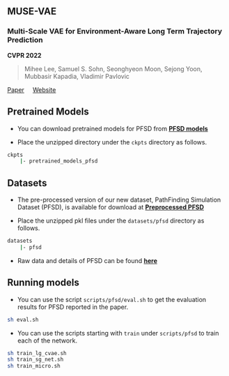 ## MUSE-VAE

### Multi-Scale VAE for Environment-Aware Long Term Trajectory Prediction
**CVPR 2022**
> Mihee Lee, Samuel S. Sohn, Seonghyeon Moon, Sejong Yoon, Mubbasir Kapadia, Vladimir Pavlovic


[Paper](https://arxiv.org/abs/2201.07189)
&nbsp;&nbsp;&nbsp;
[Website](https://ml1323.github.io/MUSE-VAE)



## Pretrained Models
+ You can download pretrained models for PFSD from
**[PFSD models](https://drive.google.com/file/d/1HWzOzskjDjdYCJLiHpHM1L7Dg-NPMhoy/view?usp=sharing)**

+ Place the unzipped directory under the `ckpts` directory as follows.
```bash
ckpts
    |- pretrained_models_pfsd
```

## Datasets
+ The pre-processed version of our new dataset, PathFinding Simulation Dataset (PFSD), is available for download at
**[Preprocessed PFSD](https://drive.google.com/file/d/1Wm5CTBrxozg9zMKvS2l9M3XtHhWyy3g9/view?usp=sharing)**

+ Place the unzipped pkl files under the `datasets/pfsd` directory as follows.
```bash
datasets
    |- pfsd
```

+ Raw data and details of PFSD can be found
**[here](https://ml1323.github.io/MUSE-VAE/dataset)**


## Running models
+ You can use the script `scripts/pfsd/eval.sh` to get the evaluation results for PFSD reported in the paper.
```bash
sh eval.sh
```

+ You can use the scripts starting with `train` under `scripts/pfsd` to train each of the network.
```bash
sh train_lg_cvae.sh
sh train_sg_net.sh
sh train_micro.sh
```
